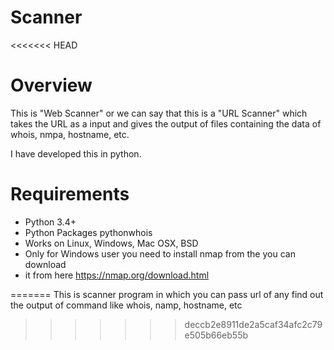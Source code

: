 # Scanner
<<<<<<< HEAD

Overview
========

This is "Web Scanner" or we can say that this is a "URL Scanner" which takes 
the URL as a input and gives the output of files containing the data of 
whois, nmpa, hostname, etc.

I have developed this in python.

Requirements
============

* Python 3.4+
* Python Packages pythonwhois
* Works on Linux, Windows, Mac OSX, BSD
* Only for Windows user you need to install nmap from the you can download 
* it from here https://nmap.org/download.html


=======
This is scanner program in which you  can pass url of any find out the output of command like whois, namp, hostname, etc
>>>>>>> deccb2e8911de2a5caf34afc2c79e505b66eb55b
